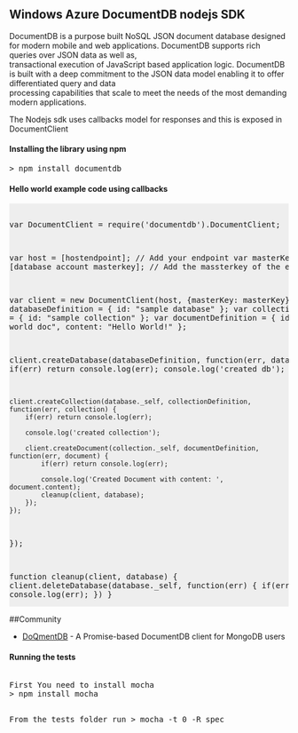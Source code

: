 <html>
    <head>
        <title>Windows Azure DocumentDB SDK: node.js</title>
    </head>
    <body>
        <h2>Windows Azure DocumentDB nodejs SDK</h2>
        <p>
            DocumentDB is a purpose built NoSQL JSON document database designed for modern mobile and web applications. DocumentDB supports rich queries over JSON data as well as, <br>
            transactional execution of JavaScript based application logic. DocumentDB is built with a deep commitment to the JSON data model enabling it to offer differentiated query and data <br>
            processing capabilities that scale to meet the needs of the most demanding modern applications.
        </p>
	<p>
            The Nodejs sdk uses callbacks model for responses and this is exposed in DocumentClient <br>
        </p>
        <h4>Installing the library using npm</h4>
        <p><pre>&gt; npm install documentdb</pre></p>
        <h4>Hello world example code using callbacks</h4>
        <p><pre style="background-color:#eee">
        
var DocumentClient = require('documentdb').DocumentClient;

var host = [hostendpoint];                     // Add your endpoint
var masterKey = [database account masterkey];  // Add the massterkey of the endpoint

var client = new DocumentClient(host, {masterKey: masterKey});
var databaseDefinition = { id: "sample database" };
var collectionDefinition = { id: "sample collection" };
var documentDefinition = { id: "hello world doc", content: "Hello World!" };

client.createDatabase(databaseDefinition, function(err, database) {
    if(err) return console.log(err);
    console.log('created db');

    client.createCollection(database._self, collectionDefinition, function(err, collection) {
        if(err) return console.log(err);
		
        console.log('created collection');
        
        client.createDocument(collection._self, documentDefinition, function(err, document) {
            if(err) return console.log(err);
		
            console.log('Created Document with content: ', document.content);
            cleanup(client, database);
        });
    });
});

function cleanup(client, database) {
    client.deleteDatabase(database._self, function(err) {
        if(err) console.log(err);
    })
}
</pre></p>

##Community
- [DoQmentDB](https://github.com/a8m/doqmentdb) - A Promise-based DocumentDB client for MongoDB users

<h4>Running the tests</h4>
<p><pre>  
First You need to install mocha
&gt; npm install mocha

From the tests folder run 
&gt; mocha -t 0 -R spec
</p></pre>
    </body>
</html>